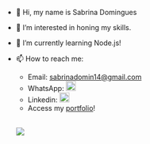 - 👋 Hi, my name is Sabrina Domingues
- 👀 I’m interested in honing my skills.
- 🌱 I’m currently learning Node.js!
- 📫 How to reach me:
  - Email: sabrinadomin14@gmail.com
  - WhatsApp: <a href = "https://wa.me/+5511966473336"> <img src="https://img.icons8.com/color/512/whatsapp.png" height = "20" width = "20" /> <a/>
  - Linkedin: <a href = "https://www.linkedin.com/in/sabrinadominguesconceicao/" > <img src="https://cdn.jsdelivr.net/gh/devicons/devicon/icons/linkedin/linkedin-original.svg" height = "20" width = "20" /><a/>
  - Access my <a href = "https://sadomi.netlify.app/" >portfolio<a/>!
  
  <br>
  
  <a href = "https://www.codewars.com/users/Sabrinadomin/completed_solutions"><img src = "https://www.codewars.com/users/Sabrinadomin/badges/large"/><a/>

<!---
Sabrinadomin/Sabrinadomin is a ✨ special ✨ repository because its `README.md` (this file) appears on your GitHub profile.
You can click the Preview link to take a look at your changes.
--->
